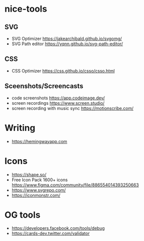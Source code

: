# nice-tools


## SVG
- SVG Optimizer https://jakearchibald.github.io/svgomg/
- SVG Path editor https://yqnn.github.io/svg-path-editor/

## CSS
- CSS Optimizer https://css.github.io/csso/csso.html


## Sceenshots/Screencasts
- code screenshots https://app.codeimage.dev/
- screen recordings https://www.screen.studio/
- screen recording with music sync https://motionscribe.com/

# Writing
- https://hemingwayapp.com

# Icons
- https://shape.so/
- Free Icon Pack 1600+ icons https://www.figma.com/community/file/886554014393250663
- https://www.svgrepo.com/
- https://iconmonstr.com/


# OG tools

- https://developers.facebook.com/tools/debug
- https://cards-dev.twitter.com/validator
